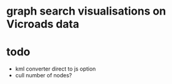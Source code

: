 # graph search visualisations on Vicroads data

# todo
- kml converter direct to js option
- cull number of nodes?